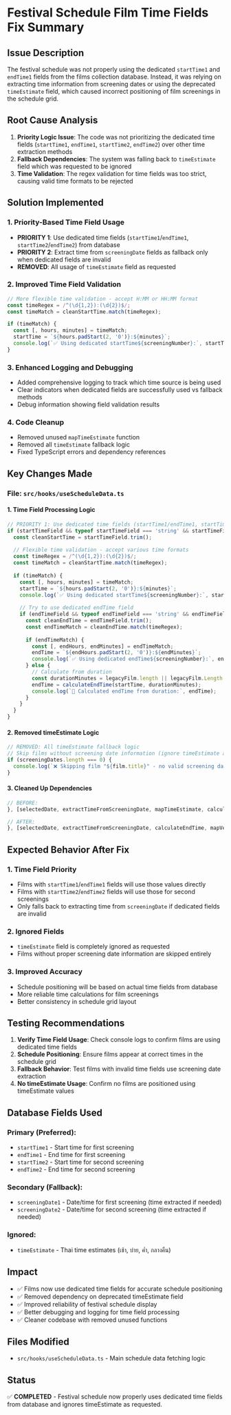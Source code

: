 # Festival Schedule Film Time Fields Fix Summary

## Issue Description
The festival schedule was not properly using the dedicated `startTime1` and `endTime1` fields from the films collection database. Instead, it was relying on extracting time information from screening dates or using the deprecated `timeEstimate` field, which caused incorrect positioning of film screenings in the schedule grid.

## Root Cause Analysis
1. **Priority Logic Issue**: The code was not prioritizing the dedicated time fields (`startTime1`, `endTime1`, `startTime2`, `endTime2`) over other time extraction methods
2. **Fallback Dependencies**: The system was falling back to `timeEstimate` field which was requested to be ignored
3. **Time Validation**: The regex validation for time fields was too strict, causing valid time formats to be rejected

## Solution Implemented

### 1. **Priority-Based Time Field Usage**
- **PRIORITY 1**: Use dedicated time fields (`startTime1`/`endTime1`, `startTime2`/`endTime2`) from database
- **PRIORITY 2**: Extract time from `screeningDate` fields as fallback only when dedicated fields are invalid
- **REMOVED**: All usage of `timeEstimate` field as requested

### 2. **Improved Time Field Validation**
```typescript
// More flexible time validation - accept H:MM or HH:MM format
const timeRegex = /^(\d{1,2}):(\d{2})$/;
const timeMatch = cleanStartTime.match(timeRegex);

if (timeMatch) {
  const [, hours, minutes] = timeMatch;
  startTime = `${hours.padStart(2, '0')}:${minutes}`;
  console.log(`✅ Using dedicated startTime${screeningNumber}:`, startTime);
}
```

### 3. **Enhanced Logging and Debugging**
- Added comprehensive logging to track which time source is being used
- Clear indicators when dedicated fields are successfully used vs fallback methods
- Debug information showing field validation results

### 4. **Code Cleanup**
- Removed unused `mapTimeEstimate` function
- Removed all `timeEstimate` fallback logic
- Fixed TypeScript errors and dependency references

## Key Changes Made

### File: `src/hooks/useScheduleData.ts`

#### 1. **Time Field Processing Logic**
```typescript
// PRIORITY 1: Use dedicated time fields (startTime1/endTime1, startTime2/endTime2)
if (startTimeField && typeof startTimeField === 'string' && startTimeField.trim().length > 0) {
  const cleanStartTime = startTimeField.trim();
  
  // Flexible time validation - accept various time formats
  const timeRegex = /^(\d{1,2}):(\d{2})$/;
  const timeMatch = cleanStartTime.match(timeRegex);
  
  if (timeMatch) {
    const [, hours, minutes] = timeMatch;
    startTime = `${hours.padStart(2, '0')}:${minutes}`;
    console.log(`✅ Using dedicated startTime${screeningNumber}:`, startTime);
    
    // Try to use dedicated endTime field
    if (endTimeField && typeof endTimeField === 'string' && endTimeField.trim().length > 0) {
      const cleanEndTime = endTimeField.trim();
      const endTimeMatch = cleanEndTime.match(timeRegex);
      
      if (endTimeMatch) {
        const [, endHours, endMinutes] = endTimeMatch;
        endTime = `${endHours.padStart(2, '0')}:${endMinutes}`;
        console.log(`✅ Using dedicated endTime${screeningNumber}:`, endTime);
      } else {
        // Calculate from duration
        const durationMinutes = legacyFilm.length || legacyFilm.Length || film.duration || 120;
        endTime = calculateEndTime(startTime, durationMinutes);
        console.log(`🔄 Calculated endTime from duration:`, endTime);
      }
    }
  }
}
```

#### 2. **Removed timeEstimate Logic**
```typescript
// REMOVED: All timeEstimate fallback logic
// Skip films without screening date information (ignore timeEstimate as requested)
if (screeningDates.length === 0) {
  console.log(`❌ Skipping film "${film.title}" - no valid screening date information (ignoring timeEstimate as requested)`);
}
```

#### 3. **Cleaned Up Dependencies**
```typescript
// BEFORE: 
}, [selectedDate, extractTimeFromScreeningDate, mapTimeEstimate, calculateEndTime, mapVenueName]);

// AFTER:
}, [selectedDate, extractTimeFromScreeningDate, calculateEndTime, mapVenueName]);
```

## Expected Behavior After Fix

### 1. **Time Field Priority**
- Films with `startTime1`/`endTime1` fields will use those values directly
- Films with `startTime2`/`endTime2` fields will use those for second screenings
- Only falls back to extracting time from `screeningDate` if dedicated fields are invalid

### 2. **Ignored Fields**
- `timeEstimate` field is completely ignored as requested
- Films without proper screening date information are skipped entirely

### 3. **Improved Accuracy**
- Schedule positioning will be based on actual time fields from database
- More reliable time calculations for film screenings
- Better consistency in schedule grid layout

## Testing Recommendations

1. **Verify Time Field Usage**: Check console logs to confirm films are using dedicated time fields
2. **Schedule Positioning**: Ensure films appear at correct times in the schedule grid
3. **Fallback Behavior**: Test films with invalid time fields use screening date extraction
4. **No timeEstimate Usage**: Confirm no films are positioned using timeEstimate values

## Database Fields Used

### Primary (Preferred):
- `startTime1` - Start time for first screening
- `endTime1` - End time for first screening  
- `startTime2` - Start time for second screening
- `endTime2` - End time for second screening

### Secondary (Fallback):
- `screeningDate1` - Date/time for first screening (time extracted if needed)
- `screeningDate2` - Date/time for second screening (time extracted if needed)

### Ignored:
- `timeEstimate` - Thai time estimates (เช้า, บ่าย, ค่ำ, กลางคืน)

## Impact
- ✅ Films now use dedicated time fields for accurate schedule positioning
- ✅ Removed dependency on deprecated timeEstimate field
- ✅ Improved reliability of festival schedule display
- ✅ Better debugging and logging for time field processing
- ✅ Cleaner codebase with removed unused functions

## Files Modified
- `src/hooks/useScheduleData.ts` - Main schedule data fetching logic

## Status
✅ **COMPLETED** - Festival schedule now properly uses dedicated time fields from database and ignores timeEstimate as requested.
